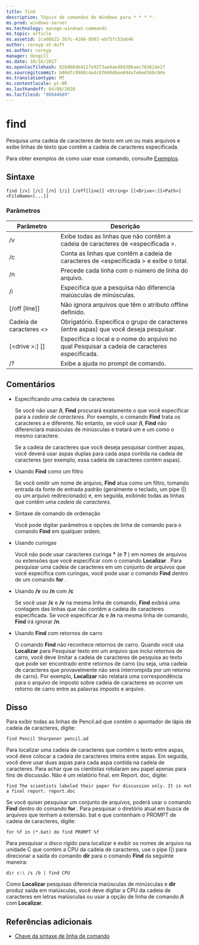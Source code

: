 ```yaml
---
title: find
description: Tópico de comandos do Windows para * * * *-
ms.prod: windows-server
ms.technology: manage-windows-commands
ms.topic: article
ms.assetid: 2ca66b22-3b7c-4166-8503-eb75fc53ab46
author: coreyp-at-msft
ms.author: coreyp
manager: dongill
ms.date: 10/16/2017
ms.openlocfilehash: 82b966db4117e9273ae6aed8d30baec76362de2f
ms.sourcegitcommit: b00d7c8968c4adc8f699dbee694afe6ed36bc9de
ms.translationtype: MT
ms.contentlocale: pt-BR
ms.lasthandoff: 04/08/2020
ms.locfileid: "80844689"
---
```

# <a name="find"></a>find



Pesquisa uma cadeia de caracteres de texto em um ou mais arquivos e exibe linhas de texto que contêm a cadeia de caracteres especificada.

Para obter exemplos de como usar esse comando, consulte [Exemplos](#BKMK_examples).

## <a name="syntax"></a>Sintaxe

```
find [/v] [/c] [/n] [/i] [/off[line]] <String> [[<Drive>:][<Path>]<FileName>[...]]
```

### <a name="parameters"></a>Parâmetros

|           Parâmetro           |                                              Descrição                                               |
|-------------------------------|--------------------------------------------------------------------------------------------------------|
|              /v               |                    Exibe todas as linhas que não contêm a cadeia de caracteres de \<especificada >.                     |
|              /c               |              Conta as linhas que contêm a cadeia de caracteres de \<especificada > e exibe o total.              |
|              /n               |                            Precede cada linha com o número de linha do arquivo.                             |
|              /i               |                            Especifica que a pesquisa não diferencia maiúsculas de minúsculas.                            |
|         [/off [line]]          |                        Não ignora arquivos que têm o atributo offline definido.                        |
|          Cadeia de caracteres \<>          | Obrigatório. Especifica o grupo de caracteres (entre aspas) que você deseja pesquisar. |
| [\<drive >:] [<Path>]<FileName> |        Especifica o local e o nome do arquivo no qual Pesquisar a cadeia de caracteres especificada.        |
|              /?               |                                  Exibe a ajuda no prompt de comando.                                  |

## <a name="remarks"></a>Comentários

-   Especificando uma cadeia de caracteres

    Se você não usar **/i**, **Find** procurará exatamente o que você especificar para a *cadeia de caracteres*. Por exemplo, o comando **Find** trata os caracteres a e diferente. No entanto, se você usar **/i**, **Find** não diferenciará maiúsculas de minúsculas e tratará um e um como o mesmo caractere.

    Se a cadeia de caracteres que você deseja pesquisar contiver aspas, você deverá usar aspas duplas para cada aspa contida na cadeia de caracteres (por exemplo, essa cadeia de caracteres contém aspas).
-   Usando **Find** como um filtro

    Se você omitir um nome de arquivo, **Find** atua como um filtro, tomando entrada da fonte de entrada padrão (geralmente o teclado, um pipe (|) ou um arquivo redirecionado) e, em seguida, exibindo todas as linhas que contêm uma *cadeia de caracteres*.
-   Sintaxe de comando de ordenação

    Você pode digitar parâmetros e opções de linha de comando para o comando **Find** em qualquer ordem.
-   Usando curingas

    Você não pode usar caracteres curinga **&#42;** (e **?** ) em nomes de arquivos ou extensões que você especificar com o comando **Localizar** . Para pesquisar uma cadeia de caracteres em um conjunto de arquivos que você especifica com curingas, você pode usar o comando **Find** dentro de um comando **for** .
-   Usando **/v** ou **/n** com **/c**

    Se você usar **/c** e **/v** na mesma linha de comando, **Find** exibirá uma contagem das linhas que não contêm a cadeia de caracteres especificada. Se você especificar **/c** e **/n** na mesma linha de comando, **Find** irá ignorar **/n**.
-   Usando **Find** com retornos de carro

    O comando **Find** não reconhece retornos de carro. Quando você usa **Localizar** para Pesquisar texto em um arquivo que inclui retornos de carro, você deve limitar a cadeia de caracteres de pesquisa ao texto que pode ser encontrado entre retornos de carro (ou seja, uma cadeia de caracteres que provavelmente não será interrompida por um retorno de carro). Por exemplo, **Localizar** não relatará uma correspondência para o arquivo de imposto sobre cadeia de caracteres se ocorrer um retorno de carro entre as palavras imposto e arquivo.

## <a name="examples"></a><a name=BKMK_examples></a>Disso

Para exibir todas as linhas de Pencil.ad que contêm o apontador de lápis de cadeia de caracteres, digite:
```
find Pencil Sharpener pencil.ad
```
Para localizar uma cadeia de caracteres que contém o texto entre aspas, você deve colocar a cadeia de caracteres inteira entre aspas. Em seguida, você deve usar duas aspas para cada aspa contida na cadeia de caracteres. Para achar que os cientistas rotularam seu papel apenas para fins de discussão. Não é um relatório final. em Report. doc, digite:
```
find The scientists labeled their paper for discussion only. It is not a final report. report.doc
```
Se você quiser pesquisar um conjunto de arquivos, poderá usar o comando **Find** dentro do comando **for** . Para pesquisar o diretório atual em busca de arquivos que tenham a extensão. bat e que contenham o PROMPT de cadeia de caracteres, digite:
```
for %f in (*.bat) do find PROMPT %f 
```
Para pesquisar o disco rígido para localizar e exibir os nomes de arquivo na unidade C que contém a CPU da cadeia de caracteres, use o pipe (|) para direcionar a saída do comando **dir** para o comando **Find** da seguinte maneira:
```
dir c:\ /s /b | find CPU 
```
Como **Localizar** pesquisas diferencia maiúsculas de minúsculas e **dir** produz saída em maiúsculas, você deve digitar a CPU da cadeia de caracteres em letras maiúsculas ou usar a opção de linha de comando **/i** com **Localizar**.

## <a name="additional-references"></a>Referências adicionais

- [Chave da sintaxe de linha de comando](command-line-syntax-key.md)